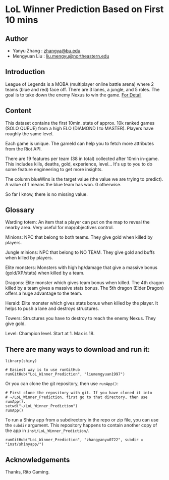 # LoL Winner Prediction Based on First 10 mins

## Author

- Yanyu Zhang : zhangya@bu.edu
- Mengyuan Liu : liu.mengyu@northeastern.edu

## Introduction
League of Legends is a MOBA (multiplayer online battle arena) where 2 teams (blue and red) face off. There are 3 lanes, a jungle, and 5 roles. The goal is to take down the enemy Nexus to win the game. [For Detail]

## Content
This dataset contains the first 10min. stats of approx. 10k ranked games (SOLO QUEUE) from a high ELO (DIAMOND I to MASTER). Players have roughly the same level.

Each game is unique. The gameId can help you to fetch more attributes from the Riot API.

There are 19 features per team (38 in total) collected after 10min in-game. This includes kills, deaths, gold, experience, level… It's up to you to do some feature engineering to get more insights.

The column blueWins is the target value (the value we are trying to predict). A value of 1 means the blue team has won. 0 otherwise.

So far I know, there is no missing value.

## Glossary
Warding totem: An item that a player can put on the map to reveal the nearby area. Very useful for map/objectives control.

Minions: NPC that belong to both teams. They give gold when killed by players.

Jungle minions: NPC that belong to NO TEAM. They give gold and buffs when killed by players.

Elite monsters: Monsters with high hp/damage that give a massive bonus (gold/XP/stats) when killed by a team.

Dragons: Elite monster which gives team bonus when killed. The 4th dragon killed by a team gives a massive stats bonus. The 5th dragon (Elder Dragon) offers a huge advantage to the team.

Herald: Elite monster which gives stats bonus when killed by the player. It helps to push a lane and destroys structures.

Towers: Structures you have to destroy to reach the enemy Nexus. They give gold.

Level: Champion level. Start at 1. Max is 18.

## There are many ways to download and run it:
```
library(shiny)

# Easiest way is to use runGitHub
runGitHub("LoL_Winner_Prediction", "liumengyuan1997")
```
Or you can clone the git repository, then use ```runApp()```:

```
# First clone the repository with git. If you have cloned it into
# ~/LoL_Winner_Prediction, first go to that directory, then use runApp().
setwd("~/LoL_Winner_Prediction")
runApp()
```
To run a Shiny app from a subdirectory in the repo or zip file, you can use the ```subdir``` argument. This repository happens to contain another copy of the app in ```inst/LoL_Winner_Prediction/```.

```
runGitHub("LoL_Winner_Prediction", "zhangyanyu0722", subdir = "inst/shinyapp/")
```


## Acknowledgements
Thanks, Rito Gaming.

[For Detail]: https://www.kaggle.com/bobbyscience/league-of-legends-diamond-ranked-games-10-min
